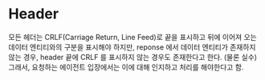 # Header
모든 헤더는 CRLF(Carriage Return, Line Feed)로 끝을 표시하고 뒤에 이어져 오는 데이터 엔티티와의 구분을 표시해야 하지만, reponse 에서 데이터 엔티티가 존재하지 않는 경우, header 끝에 CRLF 를 표시하지 않는 경우도 존재한다고 한다. (물론 실수) 그래서,  요청하는 에이전트 입장에서는 이에 대해 인지하고 처리를 해야한다고 함.
